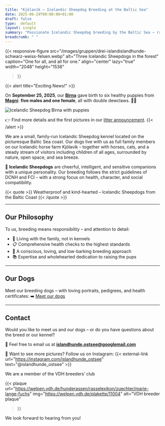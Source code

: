 ```yaml
---
title: "Kjölavík – Icelandic Sheepdog Breeding at the Baltic Sea"
date: 2025-06-29T00:00:00+01:00
draft: false
type: _default
layout: single
summary: "Passionate Icelandic Sheepdog breeding by the Baltic Sea – raised in a loving family environment with a focus on health and character."
breadcrumb: " "
---
```


{{< responsive-figure
   src="/images/gruppen/drei-islandislandhunde-schwarz-weiss-felsen.webp"
   alt="Three Icelandic Sheepdogs in the forest"
   caption="One for all, and all for one."
   align="center"
   lazy="true"
   width="2048"
   height="1536"
>}}

{{< alert title="Exciting News!" >}}

On **September 25, 2025**, our **[Birna](/zuchthunde/snjobirta/)** gave birth to six healthy puppies from **[Magni](/zuchthunde/magni/)**: **five males and one female**, all with double dewclaws. 🍼🐾

![Icelandic Sheepdog Birna with puppies](/images/wuerfe/a/week1/islandhund-binra-im-stehen-kinder.webp )

👉 Find more details and the first pictures in our [litter announcement](/posts/a-wurf-bekanntmachung).
{{< /alert >}}


We are a small, family-run Icelandic Sheepdog kennel located on the picturesque Baltic Sea coast. Our dogs live with us as full family members on our Icelandic horse farm Kjölavík – together with horses, cats, and a steady stream of visitors including children of all ages, surrounded by nature, open space, and sea breeze.

🐾 **Icelandic Sheepdogs** are cheerful, intelligent, and sensitive companions with a unique personality. Our breeding follows the strict guidelines of DCNH and FCI – with a strong focus on health, character, and social compatibility.

{{< quote >}}
Weatherproof and kind-hearted – Icelandic Sheepdogs from the Baltic Coast
{{< /quote >}}

---

## Our Philosophy

To us, breeding means responsibility – and attention to detail:

- 🐶 Living with the family, not in kennels
- 📋 Comprehensive health checks to the highest standards
- 🌿 A conscious, loving, and low-barking breeding approach
- 📚 Expertise and wholehearted dedication to raising the pups

---

## Our Dogs

Meet our breeding dogs – with loving portraits, pedigrees, and health certificates:
➡️ [Meet our dogs](/en/zuchthunde/)

---

## Contact

Would you like to meet us and our dogs – or do you have questions about the breed or our kennel?

📩 Feel free to email us at [**islandhunde.ostsee@googlemail.com**](mailto:islandhunde.ostsee@googlemail.com)

📸 Want to see more pictures? Follow us on Instagram: {{< external-link url="https://instagram.com/islandhunde_ostsee" text="@islandhunde_ostsee" >}}




We are a member of the VDH breeders’ club

{{< plaque
    url="https://welpen.vdh.de/hunderassen/rasselexikon/zuechter/marie-lange-fuchs"
    img="https://welpen.vdh.de/plakette/11004"
    alt="VDH breeder plaque"
>}}


We look forward to hearing from you!